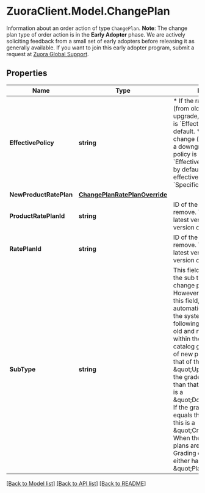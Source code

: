 # ZuoraClient.Model.ChangePlan
Information about an order action of type `ChangePlan`.  **Note**: The change plan type of order action is in the **Early Adopter** phase. We are actively soliciting feedback from a small set of early adopters before releasing it as generally available. If you want to join this early adopter program, submit a request at [Zuora Global Support](http://support.zuora.com/). 

## Properties

Name | Type | Description | Notes
------------ | ------------- | ------------- | -------------
**EffectivePolicy** | **string** | * If the rate plan change (from old to new) is an upgrade, the effective policy is &#x60;EffectiveImmediately&#x60; by default. * If the rate plan change (from old to new) is a downgrade, the effective policy is &#x60;EffectiveEndOfBillingPeriod&#x60; by default. * Otherwise, the effective policy is &#x60;SpecificDate&#x60; by default.  | [optional] 
**NewProductRatePlan** | [**ChangePlanRatePlanOverride**](ChangePlanRatePlanOverride.md) |  | [optional] 
**ProductRatePlanId** | **string** | ID of the rate plan to remove. This can be the latest version or any history version of ID.  | [optional] 
**RatePlanId** | **string** | ID of the rate plan to remove. This can be the latest version or any history version of ID.  | [optional] 
**SubType** | **string** | This field is used to choose the sub type for your change plan order action.  However, if you do not set this field, the field will be automatically generated by the system according to the following rules:  When the old and new rate plans are within the same Grading catalog group: * If the grade of new plan is greater than that of the old plan, this is an \&quot;Upgrade\&quot;. * If the grade of new plan is less than that of the old plan, this is a \&quot;Downgrade\&quot;. * If the grade of new plan equals that of the old plan, this is a \&quot;Crossgrade\&quot;.  When the old and new rate plans are not in the same Grading catalog group, or either has no group, this is \&quot;PlanChanged\&quot;.  | [optional] 

[[Back to Model list]](../README.md#documentation-for-models) [[Back to API list]](../README.md#documentation-for-api-endpoints) [[Back to README]](../README.md)

